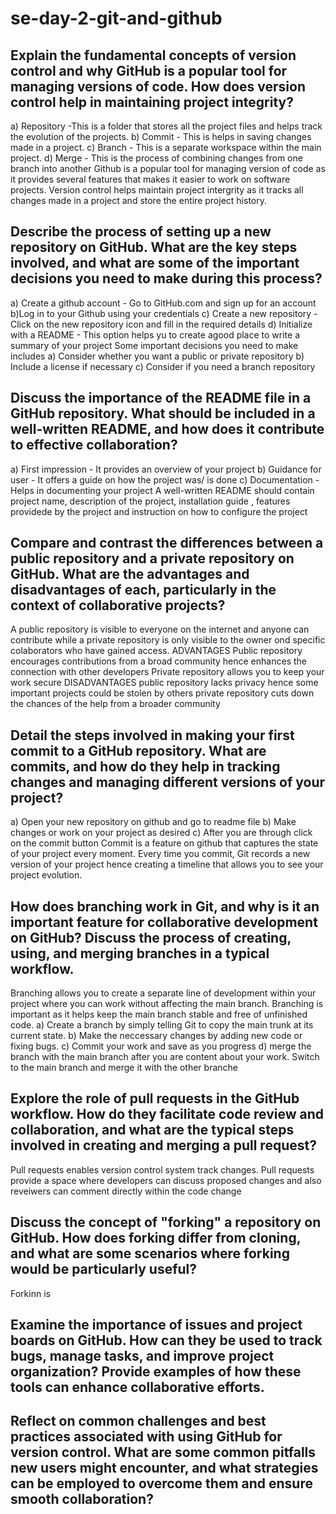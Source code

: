 # se-day-2-git-and-github
## Explain the fundamental concepts of version control and why GitHub is a popular tool for managing versions of code. How does version control help in maintaining project integrity?
a) Repository -This is a folder that stores all the project files and helps track the evolution of the projects.
b) Commit - This is helps in saving changes made in a project.
c) Branch - This is  a separate workspace within the main project.
d) Merge - This is the process of combining changes from one branch into another
Github is a popular tool for managing version of code as it provides several features that makes it easier to work on software projects.
Version control helps maintain project intergrity as it tracks all changes made in a project and store the entire project history.

## Describe the process of setting up a new repository on GitHub. What are the key steps involved, and what are some of the important decisions you need to make during this process?
a) Create a github account - Go to GitHub.com and sign up for an account
b)Log in to your Github using your credentials
c) Create a new repository - Click on the new repository icon and fill in the required details
d) Initialize with a README - This option helps yu to create agood place to write a summary of your project
Some important decisions you need to make includes
a) Consider whether you want a public or private repository
b) Include a license if necessary
c) Consider if you need a branch repository

## Discuss the importance of the README file in a GitHub repository. What should be included in a well-written README, and how does it contribute to effective collaboration?
a) First impression - It provides an overview of your project
b) Guidance for user - It offers a guide on how the project was/ is done
c) Documentation - Helps in documenting your project
A well-written README should contain project name, description of the project, installation guide , features providede by the project and instruction on how to configure the project
## Compare and contrast the differences between a public repository and a private repository on GitHub. What are the advantages and disadvantages of each, particularly in the context of collaborative projects?
A public repository is visible to everyone on the internet and anyone can contribute while a private repository is only visible to the owner ond specific colaborators who have gained access.
ADVANTAGES
Public repository encourages contributions from a broad community hence enhances the connection with other developers
Private repository allows you to keep your work secure 
DISADVANTAGES
public repository lacks privacy hence some important projects could be stolen by others
private repository cuts down the chances of the help from a broader community
## Detail the steps involved in making your first commit to a GitHub repository. What are commits, and how do they help in tracking changes and managing different versions of your project?
a) Open your new repository on github and go to readme file
b) Make changes or work on your project as desired
c) After you are through click on the commit button
Commit is a feature on github that captures the state of your project every moment. Every time you commit, Git records a new version of your project hence creating a timeline that allows you to see your project evolution.
## How does branching work in Git, and why is it an important feature for collaborative development on GitHub? Discuss the process of creating, using, and merging branches in a typical workflow.
Branching allows you to create a separate line of development within your project where you can work without affecting the main branch.
Branching is important as it helps keep the main branch stable and free of unfinished code.
a) Create a branch by simply telling Git to copy the main trunk at its current state.
b) Make the neccessary changes by adding new code or fixing bugs.
c) Commit your work and save as you progress
d) merge the branch with the main branch after you are content about your work. Switch to the main branch and merge it with the other branche

## Explore the role of pull requests in the GitHub workflow. How do they facilitate code review and collaboration, and what are the typical steps involved in creating and merging a pull request?
Pull requests enables version control system track changes. Pull requests provide a space where developers can discuss proposed changes and also reveiwers can comment directly within the code change

## Discuss the concept of "forking" a repository on GitHub. How does forking differ from cloning, and what are some scenarios where forking would be particularly useful?
Forkinn is
## Examine the importance of issues and project boards on GitHub. How can they be used to track bugs, manage tasks, and improve project organization? Provide examples of how these tools can enhance collaborative efforts.

## Reflect on common challenges and best practices associated with using GitHub for version control. What are some common pitfalls new users might encounter, and what strategies can be employed to overcome them and ensure smooth collaboration?
